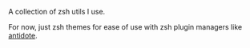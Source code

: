 A collection of zsh utils I use.

For now, just zsh themes for ease of use with zsh plugin managers like
[antidote](https://getantidote.github.io/).
